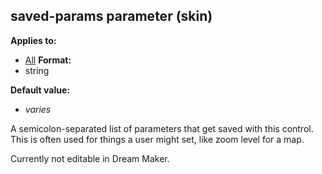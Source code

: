 ## saved-params parameter (skin)
**Applies to:**
+   [All](/ref/skin/control.md) 
**Format:**
+   string

**Default value:**
+   *varies*


A semicolon-separated list of parameters that get saved with
this control. This is often used for things a user might set, like zoom
level for a map. 

Currently not editable in Dream Maker.